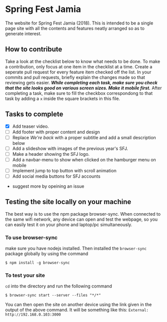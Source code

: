 # Spring Fest Jamia
The website for Spring Fest Jamia (2018). This is intended to be a single page site
with all the contents and features neatly arranged so as to generate interest.

## How to contribute
Take a look at the checklist below to know what needs to be done. To make a contribution,
only focus at one item in the checklist at a time. Create a seperate pull request for every
feature item checked off the list. In your commits and pull requests, briefly explain the changes
made so that reviewing gets easier. __*While completing each task, make sure you check that the site
looks good on various screen sizes. Make it mobile first.*__ After completing a task, make sure to fill
the checkbox correspondong to that task by adding a `x` inside the square brackets in this file.

## Tasks to complete
- [x] Add teaser video.
- [ ] Add footer with proper content and design
- [ ] Replace *We're back* with a proper subtitle and add a small description below
- [ ] Add a slideshow with images of the previous year's SFJ.
- [ ] Make a header showing the SFJ logo.
- [ ] Add a navbar-menu to show when clicked on the hamburger menu on mobile
- [ ] Implement jump to top button with scroll animation
- [ ] Add social media buttons for SFJ accounts
- suggest more by opeining an issue

## Testing the site locally on your machine
The best way is to use the npm package browser-sync. When connected to the same wifi network,
any device can open and test the webpage, so you can easily test it on your phone and laptop/pc
simultaneously.
### To use browser-sync
make sure you have nodejs installed. Then installed the `browser-sync` package globally by using
the command
```
$ npm install -g browser-sync
```

### To test your site
`cd` into the directory and run the following command
```
$ browser-sync start --server --files "*/*"
```
You can then open the site on another device using the link given in the output of the above command.
It will be something like this: `External: http://192.168.0.103:3000`
